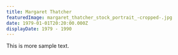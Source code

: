 ```yaml
---
title: Margaret Thatcher
featuredImage: margaret_thatcher_stock_portrait_-cropped-.jpg
date: 1979-01-01T20:20:00.000Z
displayDate: 1979 - 1990
---
```

This is more sample text.